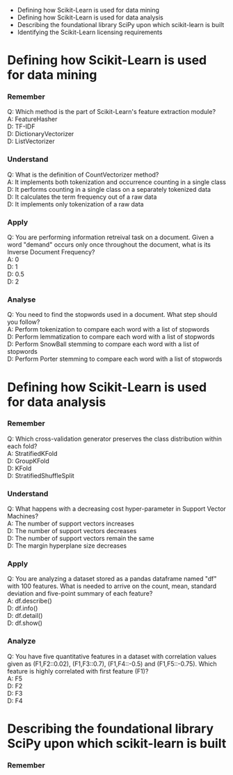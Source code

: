 * Defining how Scikit-Learn is used for data mining
* Defining how Scikit-Learn is used for data analysis
* Describing the foundational library SciPy upon which scikit-learn is built
* Identifying the Scikit-Learn licensing requirements

# Defining how Scikit-Learn is used for data mining

### Remember
Q: Which method is the part of Scikit-Learn's feature extraction module?  
A: FeatureHasher  
D: TF-IDF  
D: DictionaryVectorizer  
D: ListVectorizer  

### Understand
Q: What is the definition of CountVectorizer method?  
A: It implements both tokenization and occurrence counting in a single class  
D: It performs counting in a single class on a separately tokenized data  
D: It calculates the term frequency out of a raw data  
D: It implements only tokenization of a raw data  

### Apply
Q: You are performing information retreival task on a document. Given a word "demand" occurs only once throughout the document, what is its Inverse Document Frequency?  
A: 0  
D: 1  
D: 0.5  
D: 2  

### Analyse
Q: You need to find the stopwords used in a document. What step should you follow?  
A: Perform tokenization to compare each word with a list of stopwords  
D: Perform lemmatization to compare each word with a list of stopwords  
D: Perform SnowBall stemming to compare each word with a list of stopwords  
D: Perform Porter stemming to compare each word with a list of stopwords  


# Defining how Scikit-Learn is used for data analysis

### Remember
Q: Which cross-validation generator preserves the class distribution within each fold?  
A: StratifiedKFold  
D: GroupKFold  
D: KFold  
D: StratifiedShuffleSplit  

### Understand
Q: What happens with a decreasing cost hyper-parameter in Support Vector Machines?  
A: The number of support vectors increases  
D: The number of support vectors decreases  
D: The number of support vectors remain the same  
D: The margin hyperplane size decreases  

### Apply
Q: You are analyzing a dataset stored as a pandas dataframe named "df" with 100 features. What is needed to arrive on the count, mean, standard deviation and five-point summary of each feature?  
A: df.describe()  
D: df.info()  
D: df.detail()  
D: df.show()  

### Analyze
Q: You have five quantitative features in a dataset with correlation values given as (F1,F2::0.02), (F1,F3::0.7), (F1,F4::-0.5) and (F1,F5::-0.75). Which feature is highly correlated with first feature (F1)?  
A: F5  
D: F2  
D: F3    
D: F4  

# Describing the foundational library SciPy upon which scikit-learn is built

### Remember
